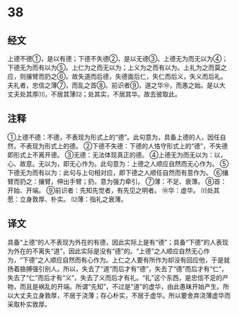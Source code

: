 # 38

## 经文

上德不德①，是以有德；下德不失德②，是以无德③。上德无为而无以为④；下德无为而有以为⑤。上仁为之而无以为；上义为之而有以为。上礼为之而莫之应，则攘臂而扔之⑥。故失道而后德，失德面后仁，失仁而后义，失义而后礼。夫礼者，忠信之薄⑦，而乱之首⑧。前识者⑨，道之华⑩，而愚之始。是以大丈夫处其厚⑾，不居其薄⑿；处其实，不居其华。故去彼取此。

## 注释

①上德不德：不德，不表现为形式上的“德”。此句意为，具备上德的人，因任自然，不表现为形式上的德。
②下德不失德：下德的人恪守形式上的“德”，不失德即形式上不离开德。
③无德：无法体现真正的德。
④上德无为而无以为：以，心、故意。无以为，即无心作为。此句意为：上德之人顺应自然而无心作为。
⑤下德无为而有以为：此句与上句相对应，即下德之人顺任自然而有意作为。
⑥攘臂而扔之：攘臂，伸出手臂；扔，意为强力牵引。
⑦薄：不足、衰薄。
⑧首：开始、开端。
⑨前识者：先知先觉者，有先见之明者。
⑩华：虚华。
⑾处其愿：立身敦厚、朴实。
⑿薄：指礼之衰薄。

## 译文

具备“上德”的人不表现为外在的有德，因此实际上是有“德”；具备“下德”的人表现为外在的不离失“道”，因此实际是没有“德”的。“上德”之人顺应自然无心作为，“下德”之人顺应自然而有心作为。上仁之人要有所作为却没有回应他，于是就扬着胳膊强引别人。所以，失去了“道”而后才有“德”，失去了“德”而后才有“仁”，失去了“仁”而后才有“义”，失去了义而后才有礼。“礼”这个东西，是忠信不足的产物，而且是祸乱的开端。所谓“先知”，不过是“道”的虚华，由此愚昧开始产生。所以大丈夫立身敦厚，不居于浇薄；存心朴实，不居于虚华。所以要舍弃浇薄虚华而采取朴实敦厚。
